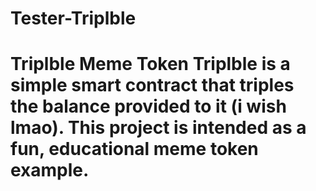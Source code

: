 # Tester-Triplble
# Triplble Meme Token  Triplble is a simple smart contract that triples the balance provided to it (i wish lmao). This project is intended as a fun, educational meme token example.

